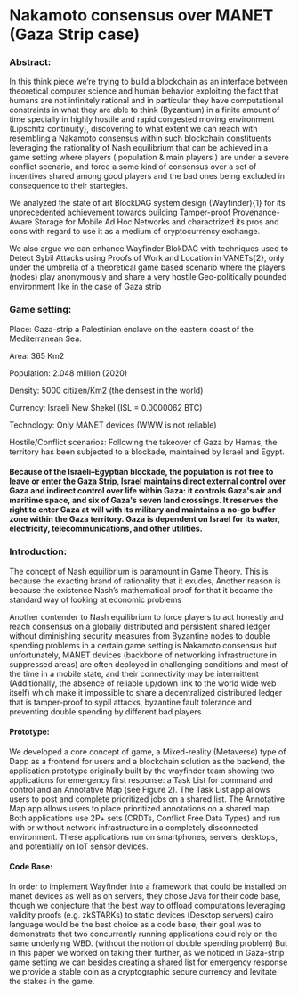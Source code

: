 # Nakamoto consensus over MANET (Gaza Strip case)

### Abstract:

In this think piece we’re trying to build a blockchain as an interface between theoretical computer science and human behavior exploiting the fact that humans are not infinitely rational and in particular they have computational constraints in what they are able to think (Byzantium) in a finite amount of time specially in highly hostile and rapid congested moving environment (Lipschitz continuity), discovering to what extent we can reach with resembling a Nakamoto consensus within such blockchain constituents leveraging the rationality of Nash equilibrium that can be achieved in a game setting where players ( population & main players ) are under a severe conflict scenario, and force a some kind of consensus over a set of incentives shared among good players and the bad ones being excluded in consequence to their startegies. 

We analyzed the state of art BlockDAG system design (Wayfinder){1} for its unprecedented achievement towards building Tamper-proof Provenance-Aware Storage for Mobile Ad Hoc Networks and charactrized its pros and cons with regard to use it as a medium of cryptocurrency exchange.

We also argue we can enhance Wayfinder BlokDAG with techniques used to Detect Sybil Attacks using Proofs of Work and Location in VANETs{2}, only under the umbrella of a theoretical game based scenario where the players (nodes) play anonymously and share a very hostile Geo-politically pounded environment like in the case of Gaza strip 

### Game setting:

Place: Gaza-strip a Palestinian enclave on the eastern coast of the Mediterranean Sea.

Area: 365 Km2

Population: 2.048 million (2020)

Density: 5000 citizen/Km2 (the densest in the world)

Currency: Israeli New Shekel (ISL = 0.0000062 BTC)

Technology: Only MANET devices (WWW is not reliable)

Hostile/Conflict scenarios: Following the takeover of Gaza by Hamas, the territory has been subjected to a blockade, maintained by Israel and Egypt.


#### Because of the Israeli–Egyptian blockade, the population is not free to leave or enter the Gaza Strip, Israel maintains direct external control over Gaza and indirect control over life within Gaza: it controls Gaza's air and maritime space, and six of Gaza's seven land crossings. It reserves the right to enter Gaza at will with its military and maintains a no-go buffer zone within the Gaza territory. Gaza is dependent on Israel for its water, electricity, telecommunications, and other utilities.

### Introduction:

The concept of Nash equilibrium is paramount in Game Theory. This is because the exacting brand of rationality that it exudes, Another reason is because the existence Nash’s mathematical proof for that it became the standard way of looking at economic problems

Another contender to Nash equilibrium to force players to act honestly and reach consensus on a globally distributed and persistent shared ledger without diminishing security measures from Byzantine nodes to double spending problems in a certain game setting is Nakamoto consensus but unfortunately, MANET devices (backbone of networking infrastructure in suppressed areas) are often deployed in challenging conditions and most of the time in a mobile state, and their connectivity may be intermittent (Additionally, the absence of reliable up/down link to the world wide web itself) which make it impossible to share a decentralized distributed ledger that is tamper-proof to sypil attacks, byzantine fault tolerance and preventing double spending by different bad players.

#### Prototype:

We developed a core concept of game, a Mixed-reality (Metaverse) type of Dapp as a frontend for users and a blockchain solution as the backend, the application prototype originally built by the wayfinder team showing two applications for emergency first response: a Task List for command and control and an Annotative Map (see Figure 2). The Task List app allows users to post and complete prioritized jobs on a shared list. The Annotative Map app allows users to place prioritized annotations on a shared map. Both applications use 2P+ sets (CRDTs, Conflict Free Data Types) and run with or without network infrastructure in a completely disconnected environment. These applications run on smartphones, servers, desktops, and potentially on IoT sensor devices.

#### Code Base:

In order to implement Wayfinder into a framework that could be installed on manet devices as well as on servers, they chose Java for their code base, though we conjecture that the best way to offload computations leveraging validity proofs (e.g. zkSTARKs) to static devices (Desktop servers) cairo language would be the best choice as a code base, their goal was to demonstrate that two concurrently running applications could rely on the same underlying WBD. (without the notion of double spending problem) But in this paper we worked on taking their further, as we noticed in Gaza-strip game setting we can besides creating a shared list for emergency response we provide a stable coin as a cryptographic secure currency and levitate the stakes in the game.
